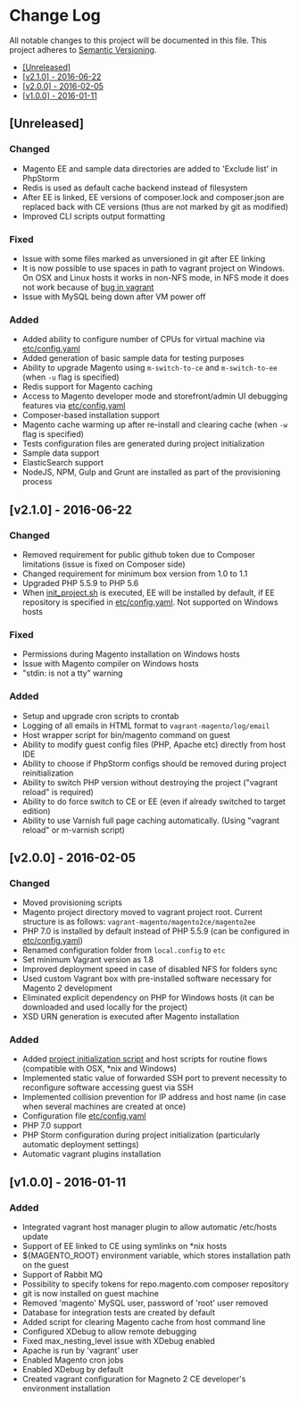 # Change Log

All notable changes to this project will be documented in this file.
This project adheres to [Semantic Versioning](http://semver.org/).

 * [\[Unreleased\]](#unreleased)
 * [\[v2.1.0\] - 2016-06-22](#v210---2016-06-22)
 * [\[v2.0.0\] - 2016-02-05](#v200---2016-02-05)
 * [\[v1.0.0\] - 2016-01-11](#v100---2016-01-11)

## [Unreleased]

### Changed

 - Magento EE and sample data directories are added to 'Exclude list' in PhpStorm
 - Redis is used as default cache backend instead of filesystem
 - After EE is linked, EE versions of composer.lock and composer.json are replaced back with CE versions (thus are not marked by git as modified)
 - Improved CLI scripts output formatting

### Fixed

 - Issue with some files marked as unversioned in git after EE linking
 - It is now possible to use spaces in path to vagrant project on Windows. On OSX and Linux hosts it works in non-NFS mode, in NFS mode it does not work because of [bug in vagrant](mitchellh/vagrant#7540)
 - Issue with MySQL being down after VM power off

### Added

 - Added ability to configure number of CPUs for virtual machine via [etc/config.yaml](etc/config.yaml.dist)
 - Added generation of basic sample data for testing purposes
 - Ability to upgrade Magento using `m-switch-to-ce` and `m-switch-to-ee` (when `-u` flag is specified)
 - Redis support for Magento caching
 - Access to Magento developer mode and storefront/admin UI debugging features via [etc/config.yaml](etc/config.yaml.dist)
 - Composer-based installation support
 - Magento cache warming up after re-install and clearing cache (when `-w` flag is specified)
 - Tests configuration files are generated during project initialization
 - Sample data support
 - ElasticSearch support
 - NodeJS, NPM, Gulp and Grunt are installed as part of the provisioning process

## [v2.1.0] - 2016-06-22

### Changed

 - Removed requirement for public github token due to Composer limitations (issue is fixed on Composer side)
 - Changed requirement for minimum box version from 1.0 to 1.1
 - Upgraded PHP 5.5.9 to PHP 5.6
 - When [init_project.sh](init_project.sh) is executed, EE will be installed by default, if EE repository is specified in [etc/config.yaml](etc/config.yaml.dist). Not supported on Windows hosts

### Fixed

 - Permissions during Magento installation on Windows hosts
 - Issue with Magento compiler on Windows hosts
 - "stdin: is not a tty" warning

### Added

 - Setup and upgrade cron scripts to crontab
 - Logging of all emails in HTML format to `vagrant-magento/log/email`
 - Host wrapper script for bin/magento command on guest
 - Ability to modify guest config files (PHP, Apache etc) directly from host IDE
 - Ability to choose if PhpStorm configs should be removed during project reinitialization
 - Ability to switch PHP version without destroying the project ("vagrant reload" is required)
 - Ability to do force switch to CE or EE (even if already switched to target edition)
 - Ability to use Varnish full page caching automatically. (Using "vagrant reload" or m-varnish script)

## [v2.0.0] - 2016-02-05

### Changed

 - Moved provisioning scripts
 - Magento project directory moved to vagrant project root. Current structure is as follows: `vagrant-magento/magento2ce/magento2ee`
 - PHP 7.0 is installed by default instead of PHP 5.5.9 (can be configured in [etc/config.yaml](etc/config.yaml.dist))
 - Renamed configuration folder from `local.config` to `etc`
 - Set minimum Vagrant version as 1.8
 - Improved deployment speed in case of disabled NFS for folders sync
 - Used custom Vagrant box with pre-installed software necessary for Magento 2 development
 - Eliminated explicit dependency on PHP for Windows hosts (it can be downloaded and used locally for the project)
 - XSD URN generation is executed after Magento installation

### Added

 - Added [project initialization script](init_project.sh) and host scripts for routine flows (compatible with OSX, *nix and Windows)
 - Implemented static value of forwarded SSH port to prevent necessity to reconfigure software accessing guest via SSH
 - Implemented collision prevention for IP address and host name (in case when several machines are created at once)
 - Configuration file [etc/config.yaml](etc/config.yaml.dist)
 - PHP 7.0 support
 - PHP Storm configuration during project initialization (particularly automatic deployment settings)
 - Automatic vagrant plugins installation

## [v1.0.0] - 2016-01-11

### Added

 - Integrated vagrant host manager plugin to allow automatic /etc/hosts update
 - Support of EE linked to CE using symlinks on *nix hosts
 - ${MAGENTO_ROOT} environment variable, which stores installation path on the guest
 - Support of Rabbit MQ
 - Possibility to specify tokens for repo.magento.com composer repository
 - git is now installed on guest machine
 - Removed 'magento' MySQL user, password of 'root' user removed
 - Database for integration tests are created by default
 - Added script for clearing Magento cache from host command line
 - Configured XDebug to allow remote debugging
 - Fixed max_nesting_level issue with XDebug enabled
 - Apache is run by 'vagrant' user
 - Enabled Magento cron jobs
 - Enabled XDebug by default
 - Created vagrant configuration for Magneto 2 CE developer's environment installation
